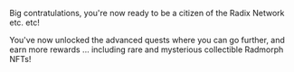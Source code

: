 Big contratulations, you're now ready to be a citizen of the Radix Network etc. etc!

You've now unlocked the advanced quests where you can go further, and earn more rewards ... including rare and mysterious collectible Radmorph NFTs!
